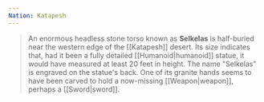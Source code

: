 ```yaml
---
Nation: Katapesh
---
```

> An enormous headless stone torso known as **Selkelas** is half-buried near the western edge of the [[Katapesh]] desert. Its size indicates that, had it been a fully detailed [[Humanoid|humanoid]] statue, it would have measured at least 20 feet in height. The name "Selkelas" is engraved on the statue's back. One of its granite hands seems to have been carved to hold a now-missing [[Weapon|weapon]], perhaps a [[Sword|sword]].